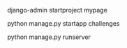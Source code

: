 <!-- Initiatte a new Django Project -->
django-admin startproject mypage

<!-- Create an App / Module -->
python manage.py startapp challenges

<!-- Start Dev Server -->
python manage.py runserver
